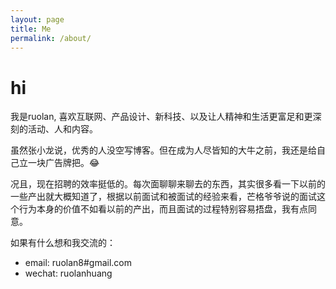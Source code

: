 ```yaml
---
layout: page
title: Me
permalink: /about/
---
```


# hi 
我是ruolan, 喜欢互联网、产品设计、新科技、以及让人精神和生活更富足和更深刻的活动、人和内容。

虽然张小龙说，优秀的人没空写博客。但在成为人尽皆知的大牛之前，我还是给自己立一块广告牌把。😂

况且，现在招聘的效率挺低的。每次面聊聊来聊去的东西，其实很多看一下以前的一些产出就大概知道了，根据以前面试和被面试的经验来看，芒格爷爷说的面试这个行为本身的价值不如看以前的产出，而且面试的过程特别容易捂盘，我有点同意。

如果有什么想和我交流的：
- email: ruolan8#gmail.com
- wechat: ruolanhuang


